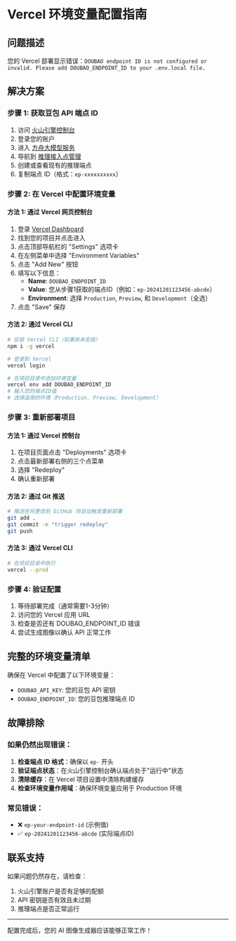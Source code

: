 # Vercel 环境变量配置指南

## 问题描述
您的 Vercel 部署显示错误：`DOUBAO endpoint ID is not configured or invalid. Please add DOUBAO_ENDPOINT_ID to your .env.local file.`

## 解决方案

### 步骤 1: 获取豆包 API 端点 ID

1. 访问 [火山引擎控制台](https://console.volcengine.com)
2. 登录您的账户
3. 进入 [方舟大模型服务](https://console.volcengine.com/ark)
4. 导航到 [推理接入点管理](https://console.volcengine.com/ark/region:ark+cn-beijing/endpoint)
5. 创建或查看现有的推理端点
6. 复制端点 ID（格式：`ep-xxxxxxxxxx`）

### 步骤 2: 在 Vercel 中配置环境变量

#### 方法 1: 通过 Vercel 网页控制台

1. 登录 [Vercel Dashboard](https://vercel.com/dashboard)
2. 找到您的项目并点击进入
3. 点击顶部导航栏的 "Settings" 选项卡
4. 在左侧菜单中选择 "Environment Variables"
5. 点击 "Add New" 按钮
6. 填写以下信息：
   - **Name**: `DOUBAO_ENDPOINT_ID`
   - **Value**: 您从步骤1获取的端点ID（例如：`ep-20241201123456-abcde`）
   - **Environment**: 选择 `Production`, `Preview`, 和 `Development`（全选）
7. 点击 "Save" 保存

#### 方法 2: 通过 Vercel CLI

```bash
# 安装 Vercel CLI（如果尚未安装）
npm i -g vercel

# 登录到 Vercel
vercel login

# 在项目目录中添加环境变量
vercel env add DOUBAO_ENDPOINT_ID
# 输入您的端点ID值
# 选择适用的环境（Production, Preview, Development）
```

### 步骤 3: 重新部署项目

#### 方法 1: 通过 Vercel 控制台
1. 在项目页面点击 "Deployments" 选项卡
2. 点击最新部署右侧的三个点菜单
3. 选择 "Redeploy"
4. 确认重新部署

#### 方法 2: 通过 Git 推送
```bash
# 推送任何更改到 GitHub 将自动触发重新部署
git add .
git commit -m "trigger redeploy"
git push
```

#### 方法 3: 通过 Vercel CLI
```bash
# 在项目目录中执行
vercel --prod
```

### 步骤 4: 验证配置

1. 等待部署完成（通常需要1-3分钟）
2. 访问您的 Vercel 应用 URL
3. 检查是否还有 DOUBAO_ENDPOINT_ID 错误
4. 尝试生成图像以确认 API 正常工作

## 完整的环境变量清单

确保在 Vercel 中配置了以下环境变量：

- `DOUBAO_API_KEY`: 您的豆包 API 密钥
- `DOUBAO_ENDPOINT_ID`: 您的豆包推理端点 ID

## 故障排除

### 如果仍然出现错误：

1. **检查端点 ID 格式**：确保以 `ep-` 开头
2. **验证端点状态**：在火山引擎控制台确认端点处于"运行中"状态
3. **清除缓存**：在 Vercel 项目设置中清除构建缓存
4. **检查环境变量作用域**：确保环境变量应用于 Production 环境

### 常见错误：

- ❌ `ep-your-endpoint-id` (示例值)
- ✅ `ep-20241201123456-abcde` (实际端点ID)

## 联系支持

如果问题仍然存在，请检查：
1. 火山引擎账户是否有足够的配额
2. API 密钥是否有效且未过期
3. 推理端点是否正常运行

---

配置完成后，您的 AI 图像生成器应该能够正常工作！